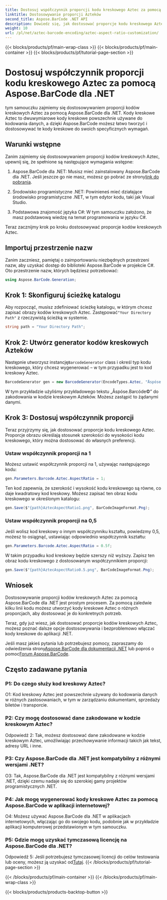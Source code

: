 ```yaml
---
title: Dostosuj współczynnik proporcji kodu kreskowego Aztec za pomocą Aspose.BarCode dla .NET
linktitle: Dostosowywanie proporcji Azteków
second_title: Aspose.BarCode .NET API
description: Dowiedz się, jak dostosować proporcje kodu kreskowego Aztec za pomocą Aspose.BarCode dla .NET. Twórz unikalne, elastyczne kody kreskowe dla aplikacji .NET.
weight: 10
url: /pl/net/aztec-barcode-encoding/aztec-aspect-ratio-customization/
---
```


{{< blocks/products/pf/main-wrap-class >}}
{{< blocks/products/pf/main-container >}}
{{< blocks/products/pf/tutorial-page-section >}}

# Dostosuj współczynnik proporcji kodu kreskowego Aztec za pomocą Aspose.BarCode dla .NET

tym samouczku zajmiemy się dostosowywaniem proporcji kodów kreskowych Aztec za pomocą Aspose.BarCode dla .NET. Kody kreskowe Aztec to dwuwymiarowe kody kreskowe powszechnie używane do kodowania danych, a dzięki Aspose.BarCode możesz łatwo tworzyć i dostosowywać te kody kreskowe do swoich specyficznych wymagań.

## Warunki wstępne

Zanim zajmiemy się dostosowywaniem proporcji kodów kreskowych Aztec, upewnij się, że spełnione są następujące wymagania wstępne:

1.  Aspose.BarCode dla .NET: Musisz mieć zainstalowany Aspose.BarCode dla .NET. Jeśli jeszcze go nie masz, możesz go pobrać ze strony[link do pobrania](https://releases.aspose.com/barcode/net/).

2. Środowisko programistyczne .NET: Powinieneś mieć działające środowisko programistyczne .NET, w tym edytor kodu, taki jak Visual Studio.

3. Podstawowa znajomość języka C#: W tym samouczku założono, że masz podstawową wiedzę na temat programowania w języku C#.

Teraz zacznijmy krok po kroku dostosowywać proporcje kodów kreskowych Aztec.

## Importuj przestrzenie nazw

Zanim zaczniesz, pamiętaj o zaimportowaniu niezbędnych przestrzeni nazw, aby uzyskać dostęp do biblioteki Aspose.BarCode w projekcie C#. Oto przestrzenie nazw, których będziesz potrzebować:

```csharp
using Aspose.BarCode.Generation;
```

## Krok 1: Skonfiguruj ścieżkę katalogu

 Aby rozpocząć, musisz zdefiniować ścieżkę katalogu, w którym chcesz zapisać obrazy kodów kreskowych Aztec. Zastępować`"Your Directory Path"` z rzeczywistą ścieżką w systemie.

```csharp
string path = "Your Directory Path";
```

## Krok 2: Utwórz generator kodów kreskowych Azteków

 Następnie utworzysz instancję`BarcodeGenerator` class i określ typ kodu kreskowego, który chcesz wygenerować – w tym przypadku jest to kod kreskowy Aztec.

```csharp
BarcodeGenerator gen = new BarcodeGenerator(EncodeTypes.Aztec, "Åspóse.Barcóde©");
```

W tym przykładzie użyliśmy przykładowego tekstu „Åspóse.Barcóde©” do zakodowania w kodzie kreskowym Azteków. Możesz zastąpić to żądanymi danymi.

## Krok 3: Dostosuj współczynnik proporcji

Teraz przyjrzymy się, jak dostosować proporcje kodu kreskowego Aztec. Proporcje obrazu określają stosunek szerokości do wysokości kodu kreskowego, który można dostosować do własnych preferencji.

### Ustaw współczynnik proporcji na 1

Możesz ustawić współczynnik proporcji na 1, używając następującego kodu:

```csharp
gen.Parameters.Barcode.Aztec.AspectRatio = 1;
```

Ten kod zapewnia, że szerokość i wysokość kodu kreskowego są równe, co daje kwadratowy kod kreskowy. Możesz zapisać ten obraz kodu kreskowego w określonym katalogu:

```csharp
gen.Save($"{path}AztecAspectRatio1.png", BarCodeImageFormat.Png);
```

### Ustaw współczynnik proporcji na 0,5

Jeśli wolisz kod kreskowy o innym współczynniku kształtu, powiedzmy 0,5, możesz to osiągnąć, ustawiając odpowiednio współczynnik kształtu:

```csharp
gen.Parameters.Barcode.Aztec.AspectRatio = 0.5f;
```

W takim przypadku kod kreskowy będzie szerszy niż wyższy. Zapisz ten obraz kodu kreskowego z dostosowanym współczynnikiem proporcji:

```csharp
gen.Save($"{path}AztecAspectRatio0.5.png", BarCodeImageFormat.Png);
```

## Wniosek

Dostosowywanie proporcji kodów kreskowych Aztec za pomocą Aspose.BarCode dla .NET jest prostym procesem. Za pomocą zaledwie kilku linii kodu możesz utworzyć kody kreskowe Aztec o różnych proporcjach, aby dostosować je do konkretnych potrzeb.

Teraz, gdy już wiesz, jak dostosować proporcje kodów kreskowych Aztec, możesz poznać dalsze opcje dostosowywania i bezproblemowo włączać kody kreskowe do aplikacji .NET.

 Jeśli masz jakieś pytania lub potrzebujesz pomocy, zapraszamy do odwiedzenia strony[Aspose.BarCode dla dokumentacji .NET](https://reference.aspose.com/barcode/net/) lub poproś o pomoc[Forum Aspose.BarCode](https://forum.aspose.com/c/barcode/13).

## Często zadawane pytania

### P1: Do czego służy kod kreskowy Aztec?

O1: Kod kreskowy Aztec jest powszechnie używany do kodowania danych w różnych zastosowaniach, w tym w zarządzaniu dokumentami, sprzedaży biletów i transporcie.

### P2: Czy mogę dostosować dane zakodowane w kodzie kreskowym Aztec?

Odpowiedź 2: Tak, możesz dostosować dane zakodowane w kodzie kreskowym Aztec, umożliwiając przechowywanie informacji takich jak tekst, adresy URL i inne.

### P3: Czy Aspose.BarCode dla .NET jest kompatybilny z różnymi wersjami .NET?

O3: Tak, Aspose.BarCode dla .NET jest kompatybilny z różnymi wersjami .NET, dzięki czemu nadaje się do szerokiej gamy projektów programistycznych .NET.

### P4: Jak mogę wygenerować kody kreskowe Aztec za pomocą Aspose.BarCode w aplikacji internetowej?

O4: Możesz używać Aspose.BarCode dla .NET w aplikacjach internetowych, włączając go do swojego kodu, podobnie jak w przykładzie aplikacji komputerowej przedstawionym w tym samouczku.

### P5: Gdzie mogę uzyskać tymczasową licencję na Aspose.BarCode dla .NET?

Odpowiedź 5: Jeśli potrzebujesz tymczasowej licencji do celów testowania lub oceny, możesz ją uzyskać od[Tutaj](https://purchase.aspose.com/temporary-license/).
{{< /blocks/products/pf/tutorial-page-section >}}

{{< /blocks/products/pf/main-container >}}
{{< /blocks/products/pf/main-wrap-class >}}

{{< blocks/products/products-backtop-button >}}
